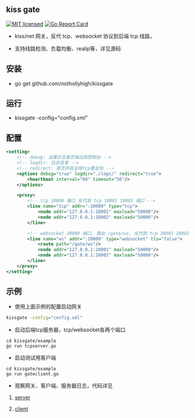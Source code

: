 ## kiss gate

[![MIT licensed][1]][2]
[![Go Report Card][3]][4]

[1]: https://img.shields.io/badge/license-MIT-blue.svg
[2]: LICENSE.md
[3]: https://goreportcard.com/badge/github.com/nothollyhigh/kissgate
[4]: https://goreportcard.com/report/github.com/nothollyhigh/kissgate


- kiss/net 网关，反代 tcp、websocket 协议到后端 tcp 线路，

- 支持线路检测、负载均衡、realip等，详见源码


## 安装

- go get github.com/nothollyhigh/kissgate


## 运行

- kissgate -config="config.xml"


## 配置

```xml
<setting>
    <!-- debug: 设置日志是否输出到控制台 -->
    <!-- logdir: 日志目录 -->
    <!-- redirect: 是否开启全局tcp重定向 -->
    <options debug="true" logdir="./logs/" redirect="true">
        <heartbeat interval="60" timeout="50"/>
    </options>

    <proxy>
        <!-- tcp 10000 端口 反代到 tcp 10001 10002 端口 -->
        <line name="tcp" addr=":10000" type="tcp">
            <node addr="127.0.0.1:10001" maxload="50000"/>
            <node addr="127.0.0.1:10002" maxload="50000"/>
        </line>

        <!-- websocket 20000 端口, 路由 /gate/ws, 反代到 tcp 20001 20002 端口 -->
        <line name="ws" addr=":20000" type="websocket" tls="false">
            <route path="/gate/ws"/>
            <node addr="127.0.0.1:20001" maxload="50000"/>
            <node addr="127.0.0.1:20002" maxload="50000"/>
        </line>
    </proxy>
</setting>
```


## 示例

-  使用上面示例的配置启动网关

```sh
kissgate -config="config.xml"
```

- 启动后端tcp服务器，tcp/websocket各两个端口

```
cd kissgate/example
go run tcpserver.go
```

- 启动测试用客户端

```
cd kissgate/example
go run gateclient.go
```

- 观察网关、客户端、服务器日志，代码详见

1. [server](https://github.com/nothollyhigh/kissgate/blob/master/example/tcpserver.go)

2. [client](https://github.com/nothollyhigh/kissgate/blob/master/example/gateclient.go)